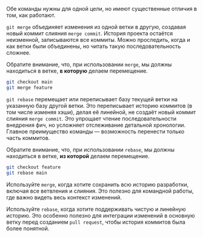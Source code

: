 Обе команды нужны для одной цели, но имеют существенные отличия в том, как работают.

`git merge` объединяет изменения из одной ветки в другую, создавая новый коммит слияния `merge commit`. История проекта остаётся неизменной, записываются все коммиты. Можно проследить, когда и как ветки были объединены, но читать такую последовательность сложнее.

Обратите внимание, что, при использовании `merge`, мы должны находиться в ветке, **в которую** делаем перемещение.

```bash
git checkout main
git merge feature
```

`git rebase` перемещает или переписывает базу текущей ветки на указанную базу другой ветки. Это переписывает историю коммитов (в том числе изменяя хэши), делая её линейной, не создаёт новый коммит слияния `merge commit`. Это упрощает чтение последовательности внедрения фич, но усложняет отслеживание детальной хронологии. Главное преимущество команды — возможность перенести только часть коммитов.

Обратите внимание, что, при использовании `rebase`, мы должны находиться в ветке, **из которой** делаем перемещение.

```bash
git checkout feature
git rebase main
```

Используйте `merge`, когда хотите сохранить всю историю разработки, включая все ветвления и слияния. Это полезно для командной работы, где важно видеть весь контекст изменений.

Используйте `rebase`, когда хотите поддерживать чистую и линейную историю. Это особенно полезно для интеграции изменений в основную ветку перед созданием `pull request`, чтобы история коммитов была более понятной.
